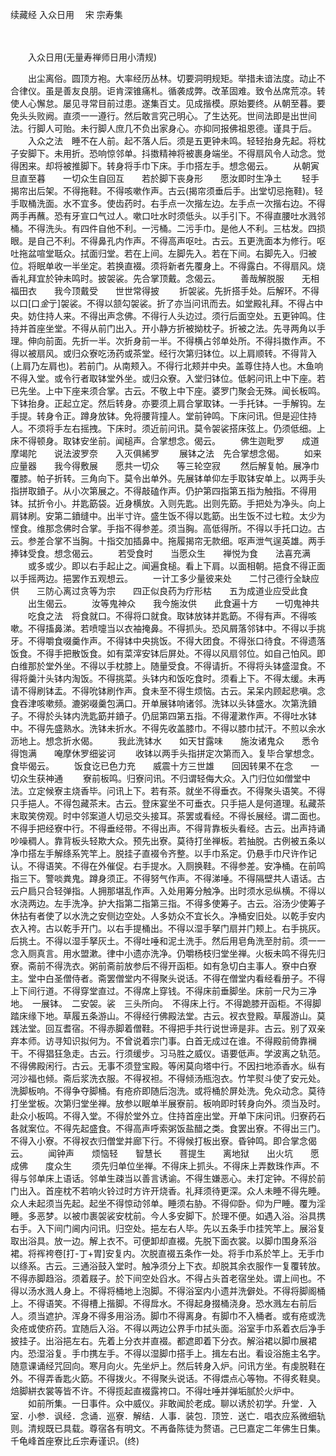 续藏经   入众日用
　宋 宗寿集

　　 

　　入众日用(无量寿禅师日用小清规)

　　出尘离俗。圆顶方袍。大率经历丛林。切要洞明规矩。举措未谙法度。动止不合律仪。虽是善友良朋。讵肯深锥痛札。循袭成弊。改革固难。致令丛席荒凉。转使人心懈怠。屡见寻常目前过患。遂集百丈。见成揩模。原始要终。从朝至暮。要免头头败阙。直须一一遵行。然后敢言究己明心。了生达死。世间法即是出世间法。行脚人可贻。未行脚人庶几不负出家身心。亦抑同报佛祖恩德。谨具于后。
　　入众之法　睡不在人前。起不落人后。须是五更钟未鸣。轻轻抬身先起。将枕子安脚下。未用折。恐响惊邻单。抖擞精神将被裹身端坐。不得扇风令人动念。觉得困来。却将被推脚下。转身将手巾下床。手巾搭左手。想念偈云。
　　从朝寅旦直至暮　　一切众生自回互　　若於脚下丧身形　　愿汝即时生净土
　　轻手揭帘出后架。不得拖鞋。不得咳嗽作声。古云(揭帘须垂后手。出堂切忌拖鞋)。轻手取桶洗面。水不宜多。使齿药时。右手点一次揩左边。左手点一次揩右边。不得两手再蘸。恐有牙宣口气过人。嗽口吐水时须低头。以手引下。不得直腰吐水溅邻桶。不得洗头。有四件自他不利。一污桶。二污手巾。是他人不利。三枯发。四损眼。是自己不利。不得鼻孔内作声。不得高声呕吐。古云。五更洗面本为修行。呕吐拖盆喧堂聒众。拭面归堂。若在上间。左脚先入。若在下间。右脚先入。归被位。将眠单收一半坐定。若换直裰。须将新者先覆身上。不得露白。不得扇风。烧香礼拜宜於钟未鸣时。披袈裟。先合掌顶戴。念偈云。
　　善哉解脱服　　无相福田衣　　我今顶戴受　　世世常得披
　　折袈裟。先折搭手处。后解环。不得以口[口*金*亍]袈裟。不得以颔勾袈裟。折了亦当问讯而去。如堂殿礼拜。不得占中央。妨住持人来。不得出声念佛。不得行人头边过。须行后面空处。五更钟鸣。住持并首座坐堂。不得从前门出入。开小静方折被拗枕子。折被之法。先寻两角以手理。伸向前面。先折一半。次折身前一半。不得横占邻单处所。不得抖擞作声。不得以被扇风。或归众寮吃汤药或茶堂。经行次第归钵位。以上肩顺转。不得背入(上肩乃左肩也)。若前门。从南颊入。不得行北颊并中央。盖尊住持人也。木鱼响不得入堂。或令行者取钵堂外坐。或归众寮。入堂归钵位。低躬问讯上中下座。若已先坐。上中下座来须合掌。古云。不敬上中下座。婆罗门聚会无殊。闻长板鸣。下钵抬身。正起立定。然后转身。亦要须上肩合掌取钵。一手托钵。一手解钩。左手提。转身令正。蹲身放钵。免将腰背撞人。堂前钟鸣。下床问讯。但是迎住持人。不须将手左右摇拽。下床时。须近前问讯。莫令袈裟搭床弦上。仍须低细。上床不得顿身。取钵安坐前。闻槌声。合掌想念。偈云。
　　佛生迦毗罗　　成道摩竭陀　　说法波罗奈　　入灭俱絺罗
　　展钵之法　先合掌想念偈。
　　如来应量器　　我今得敷展　　愿共一切众　　等三轮空寂
　　然后解复帕。展净巾覆膝。帕子折转。三角向下。莫令出单外。先展钵单仰左手取钵安单上。以两手头指拼取鐼子。从小次第展之。不得敲磕作声。仍护第四指第五指为触指。不得用钵。拭折令小。并匙筯袋。近身横放。入则先匙。出则先筯。手把处为净头。向上肩钵刷。安第二鐼缝中。出半寸许。盛生饭不得以匙筯。出生饭不过七粒。太少为悭食。维那念佛时合掌。手指不得参差。须当胸。高低得所。不得以手托口边。古云。参差合掌不当胸。十指交加插鼻中。拖履揭帘无款细。呕声泄气逞英雄。两手捧钵受食。想念偈云。
　　若受食时　　当愿众生　　禅悦为食　　法喜充满
　　或多或少。即以右手起止之。闻遍食槌。看上下肩。以面相朝。挹食不得正面以手摇两边。挹罢作五观想云。
　　一计工多少量彼来处　　二忖己德行全缺应供　　三防心离过贪等为宗　　四正似良药为疗形枯　　五为成道业应受此食
　　出生偈云。
　　汝等鬼神众　　我今施汝供　　此食遍十方　　一切鬼神共
　　吃食之法　将食就口。不得将口就食。取钵放钵并匙筯。不得有声。不得咳嗽。不得搐鼻涕。若喷嚏当以衣袖掩鼻。不得抓头。恐风屑落邻钵中。不得以手挑牙。不得嚼食啜羹作声。不得钵中央挑饭。不得大团食。不得张口待食。不得遗落饭食。不得手把散饭食。如有菜滓安钵后屏处。不得以风扇邻位。如自己怕风。即白维那於堂外坐。不得以手枕膝上。随量受食。不得请折。不得将头钵盛湿食。不得将羹汁头钵内淘饭。不得挑菜。头钵内和饭吃食时。须看上下。不得太缓。未再请不得刷钵盂。不得吮钵刷作声。食未至不得生烦恼。古云。呆呆内顾起悲嗔。念食吞津咳嗽频。漉粥啜羹包满口。开单展钵响诸邻。洗钵以头钵盛水。次第洗鐼子。不得於头钵内洗匙筯并鐼子。仍屈第四第五指。不得灌漱作声。不得吐水钵中。不得先盛熟水。洗钵未折水。不得先收盖膝巾。不得以膝巾拭汗。不煎以余水沥地上。想念折水偈。
　　我此洗钵水　　如天甘露味　　施汝诸鬼众　　悉令得饱满　　唵摩休罗细娑诃
　　收钵以两手头指拼定次第而入。复毕合掌想念。食毕偈云。
　　饭食讫已色力充　　威震十方三世雄　　回因转果不在念　　一切众生获神通
　　寮前板鸣。归寮问讯。不归谓轻侮大众。入门归位如僧堂中法。立定候寮主烧香毕。问讯上下。若有茶。就坐不得垂衣。不得聚头语笑。不得只手挹人。不得包藏茶末。古云。登床宴坐不可垂衣。只手挹人是何道理。私藏茶末取笑傍观。时中邻案道人切忌交头接耳。茶罢或看经。不得长展经。谓二面也。不得手把经寮中行。不得垂经带。不得出声。不得背靠板头看经。古云。出声持诵吵噪稠人。靠背板头轻欺大众。预先出寮。莫待打坐禅板。若抽脱。古例被五条以净巾搭左手解绦系笐竿上。脱挂子直裰令齐整。以手巾系定。仍悬手巾尺许作记认。不得语笑。不得在外催促。右手提水。入厕换鞋。不得参差。安净桶。在前鸣指三下。警啖粪鬼。蹲身须正。不得努气作声。不得涕唾。不得隔壁共人语话。古云户扃只合轻弹指。人拥那堪乱作声。入处用筹分触净。出时须水忌纵横。不得以水浇两边。左手洗净。护大指第二指第三指。不得多使筹子。古云。浴汤少使筹子休拈有者使了以水洗之安侧边空处。人多妨众不宜长久。净桶安旧处。以乾手安内衣入袴。古以乾手开门。以右手提桶出。不得以湿手拏门扇并门颊上。右手挑灰。后挑土。不得以湿手拏灰土。不得吐唾和泥土洗手。然后用皂角洗至肘前。须一一念入厕真言。用水盟漱。律中小遗亦洗净。仍嚼杨枝归堂坐禅。火板未鸣不得先归寮。斋前不得洗衣。粥前斋前放参后不得开函柜。如有急切白主事人。寮中白寮主。堂中白圣僧侍者。斋罢僧堂内不得聚头说话。不得在僧堂内看经看册子。不得上下间行道。不得穿堂直过。不得席上穿钱。不得床前垂脚坐。床前一尺为三净地。　一展钵。　二安袈。裟　三头所向。　不得床上行。不得跪膝开函柜。不得脚踏床缘下地。草履五条游山。不得经行佛殿法堂。古云。衩衣登殿。草履游山。莫践法堂。回互耆宿。不得赤脚着僧鞋。不得把手共行说世谛是非。古云。别了双亲弃本师。访寻知识拟何为。不曾说着宗门事。白首无成过在谁。不得殿前倚靠襕干。不得猖狂急走。古云。行须缓步。习马胜之威仪。语要低声。学波离之轨范。不得佛殿闲行。古云。无事不须登宝殿。等闲莫向塔中行。不因扫地添香水。纵有河沙福也倾。斋后浆洗衣服。不得衩袒。不得倾汤瓶泡衣。竹竿熨斗使了安元处。洗脚板响。不得争夺脚桶。有疮疥即随后泡洗。或将桶於屏处洗。免众动念。莫待打坐堂板。次第归堂坐禅。放参以眠单半展寮前。板响即时转身向外。须当及时。赴众小板鸣。不得入堂。不得於堂外立。住持首座出堂。开单下床问讯。归寮药石各就案位。不得先起盛食。不得高声呼索粥饭盐醋之类。食罢出寮。不得出三门。不得入小寮。不得衩衣归僧堂并廊下行。不得候打板出寮。昏钟鸣。即合掌念偈云。
　　闻钟声　　烦恼轻　　智慧长　　菩提生　　离地狱　　出火坑　　愿成佛　　度众生
　　须先归单位坐禅。不得床上抓头。不得床上弄数珠作声。不得与邻单床上语话。邻单生疎当以善言诱谕。不得生嫌恶心。未打定钟。不得於前门出入。首座枕不若响火铃过时方许开烧香。礼拜须待更深。众人未睡不得先睡。众人未起须当先起。起坐不得惊动邻单。睡须右胁。不得仰卧。仰为尸睡。覆为淫睡。多恶梦。以被巾裹袈裟安枕前。今人多安脚下。於理不便。如遇入浴。浴具携右手。入下间门阃内问讯。归空处。挹左右人毕。先以五条手巾挂笐竿上。展浴复取出浴具。放一边。解上衣不。可便卸却直裰。先脱下面衣裳。以脚巾围身系浴裙。将裈袴卷[打-丁+胃]安复内。次脱直裰五条作一处。将手巾系於竿上。无手巾以绦系。古云。三通浴鼓入堂时。触净须分上下衣。却脱其余衣服作一复覆转放。不得赤脚趋浴。须着屐子。於下间空处舀水。不得占头首老宿坐处。谓上间也。不得以汤水溅人身上。不得将桶地上泡脚。不得浴室内小遗并洗僻处。不得将脚阁桶上。不得语笑。不得槽上揩脚。不得戽水。不得起身掇桶浇身。恐水溅左右前后人。须当遮护。浑身不得多用浴汤。脚巾不得离身。有脚巾不入桶者。或有疮或洗灸疮或使疥药。宜随后入浴。不得以两边公界手巾拭头面。浴室手巾系着衣后净手披挂子。出浴挹左右。先着上分衣并直裰。都遮即着下分衣。解浴裙以脚巾展裙内。恐湿浴复。手巾携左手。不得以湿脚巾搭手上。揖左右出。看设浴施主名字。随意课诵经咒回向。寒月向火。先坐炉上。然后转身入炉。问讯方坐。有虔脱鞋在外。不得弄香匙火筯。不得拨火。不得聚头说话。不得煨点心等物。不得炙鞋臭。焙脚絣衣裳等皆不许。不得揽起直裰露袴口。不得吐唾并弹垢腻於火炉中。
　　如前所集。一日事件。众中威仪。非敢闻於老成。聊以诱於初学。升堂．入室．小参．讽经．念诵．巡寮．解结．人事．装包．顶笠．送亡．唱衣应系微细轨则。清规既已具载。尊宿各有明文。不再备陈徒为赘语。己巳嘉定二年佛生日集。千龟峰首座寮比丘宗寿谨识。(终)
